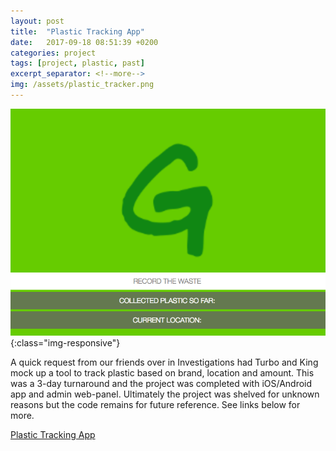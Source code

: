 ```yaml
---
layout: post
title:  "Plastic Tracking App"
date:   2017-09-18 08:51:39 +0200
categories: project
tags: [project, plastic, past]
excerpt_separator: <!--more-->
img: /assets/plastic_tracker.png
---
```

![PlasticTracker](/assets/plastic_tracker.png){:class="img-responsive"}

A quick request from our friends over in Investigations had Turbo and King mock up a tool to track plastic based on brand, location and amount. This was a 3-day turnaround and the project was completed with iOS/Android app and admin web-panel. Ultimately the project was shelved for unknown reasons but the code remains for future reference. See links below for more.

[Plastic Tracking App](https://github.com/gptechlab/plastic-tracking-app)

